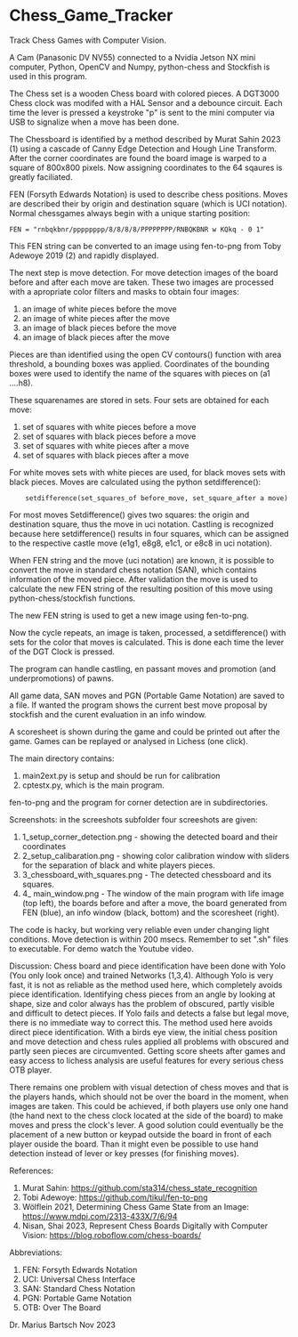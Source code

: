# Chess_Game_Tracker
Track Chess Games with Computer Vision.

A Cam (Panasonic DV NV55) connected to a Nvidia Jetson NX mini computer, Python, OpenCV and Numpy, python-chess and Stockfish is used in this program. 

The Chess set is a wooden Chess board with colored pieces. A DGT3000 Chess clock was modifed with a HAL Sensor and a debounce circuit. Each time the lever is pressed a keystroke "p"  is sent to the mini computer via USB to signalize when a move has been done.

The Chessboard is identified by a method described by Murat Sahin 2023 (1) using a cascade of Canny Edge Detection and Hough Line Transform. After the corner coordinates are found the board image is  warped to a square of 800x800 pixels. Now assigning coordinates to the 64 sqaures is greatly faciliated.

FEN (Forsyth Edwards Notation) is used to describe chess positions. Moves are described their by origin and destination square (which is UCI notation). Normal chessgames always begin with a unique starting position:

	FEN = "rnbqkbnr/pppppppp/8/8/8/8/PPPPPPPP/RNBQKBNR w KQkq - 0 1"

This FEN string can be converted to an image using fen-to-png from Toby Adewoye 2019 (2) and rapidly displayed.

The next step is move detection. For move detection images of the board before and after each move are taken. These two images are processed with a apropriate color filters and masks to  obtain four images:

1. an image of white pieces before the move
2. an image of white pieces after the move
3. an image of black pieces before the move
4. an image of black pieces after the move

Pieces are than identified using the open CV contours() function with area threshold, a bounding boxes was applied. Coordinates of the bounding boxes were used to identify the name of the squares with pieces on (a1 ....h8). 

These squarenames are stored in sets. Four sets are obtained for each move:

1. set of squares with white pieces before a move
2. set of squares with black pieces before a move
3. set of squares with white pieces after a move
4. set of squares with black pieces after a move

For white moves sets with white pieces are used, for black moves sets with black pieces.
Moves are calculated using the python setdifference():
        
        setdifference(set_squares_of before_move, set_square_after a move)

For most moves Setdifference() gives two squares: the origin and destination square, thus the move in uci notation. Castling is recognized because here setdifference() results in four squares, which can be assigned to the respective castle move (e1g1, e8g8, e1c1, or e8c8 in uci notation).

When FEN string and the move (uci notation) are known, it is possible to convert the move in standard chess notation (SAN), which contains information of the moved piece. After validation the move is used to calculate the new FEN string of the resulting position of this move using python-chess/stockfish functions.
 
The new FEN string is used to get a new image using fen-to-png.

Now the cycle repeats, an image is taken, processed, a setdifference() with sets for the color that moves is calculated. This is done each time the lever of the DGT Clock is pressed.

The program can handle castling, en passant moves and promotion (and underpromotions) of pawns.

All game data, SAN moves and PGN (Portable Game Notation) are saved to a file. If wanted the program shows the current best move proposal by stockfish and the curent evaluation in an info window. 

A scoresheet is shown during the game and could be printed out after the game.
Games can be replayed or analysed in Lichess (one click).

The main directory contains:
1. main2ext.py is setup and should be run for calibration
2. cptestx.py, which is the main program.

fen-to-png and the program for corner detection are in subdirectories. 


Screenshots:
in the screeshots subfolder four screeshots are given:
1. 1_setup_corner_detection.png - showing the detected board and their coordinates
2. 2_setup_calibaration.png - showing color calibration window with sliders for the separation of black and white players pieces.
3. 3_chessboard_with_squares.png - The detected chessboard and its squares.  
4. 4_ main_window.png - The window of the main program with life image (top left), the boards before and after a move, the board generated from FEN (blue), an info window (black, bottom) and the scoresheet (right).

The code is hacky, but working very reliable even under changing light conditions. Move detection is within 200 msecs. Remember to set ".sh" files to executable. For demo watch the Youtube video.


Discussion:
Chess board and piece identification have been done with Yolo (You only look once) and trained Networks (1,3,4).  Although Yolo is very fast, it is not as reliable as the method used here, which completely avoids piece identification. Identifying chess pieces from an angle by looking at shape, size and color always has the problem of obscured, partly visible and difficult to detect pieces. If Yolo fails and detects a false but legal move, there is no immediate way to correct this. The method used here avoids direct piece identification.  With a birds eye view, the initial chess position and move detection and chess rules applied all problems with obscured and partly seen pieces are circumvented. Getting score sheets after games and easy access to lichess analysis are useful features for every serious chess OTB player.

There remains one problem with visual detection of chess moves and that is the players hands, which should not be over the board in the moment, when images are taken. This could be achieved, if both players use only one hand (the hand next to the chess clock located at the side of the board) to make moves and press the clock's lever. A good solution could eventually be the placement of a new button or keypad outside the board in front of each player ouside the board. Than it might even be possible to use hand detection instead of lever or key presses (for finishing moves).


References:
1. Murat Sahin: https://github.com/sta314/chess_state_recognition
2. Tobi Adewoye: https://github.com/tikul/fen-to-png
3. Wölflein 2021, Determining Chess Game State from an Image: https://www.mdpi.com/2313-433X/7/6/94
4. Nisan, Shai 2023, Represent Chess Boards Digitally with Computer Vision: https://blog.roboflow.com/chess-boards/

Abbreviations:
1. FEN:  Forsyth Edwards Notation
2. UCI:  Universal Chess Interface
3. SAN:  Standard Chess Notation
4. PGN:  Portable Game Notation
5. OTB:  Over The Board

Dr. Marius Bartsch Nov 2023

